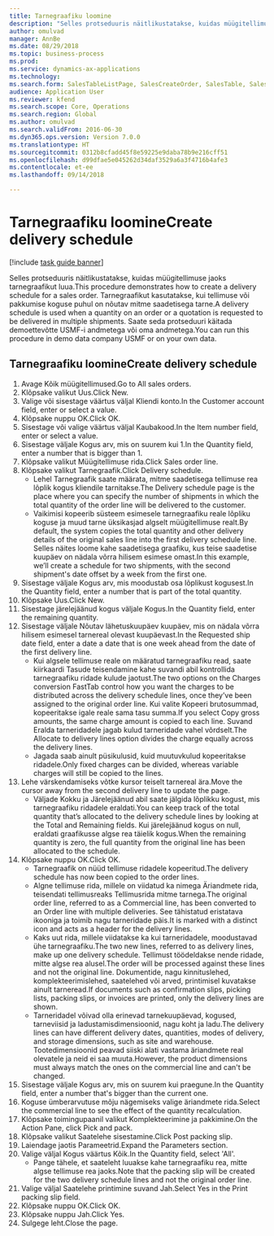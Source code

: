 ```yaml
--- 
title: Tarnegraafiku loomine
description: "Selles protseduuris näitlikustatakse, kuidas müügitellimuse jaoks tarnegraafikut luua."
author: omulvad
manager: AnnBe
ms.date: 08/29/2018
ms.topic: business-process
ms.prod: 
ms.service: dynamics-ax-applications
ms.technology: 
ms.search.form: SalesTableListPage, SalesCreateOrder, SalesTable, SalesDeliverySchedule, SalesEditLines,  SrsReportViewerForm
audience: Application User
ms.reviewer: kfend
ms.search.scope: Core, Operations
ms.search.region: Global
ms.author: omulvad
ms.search.validFrom: 2016-06-30
ms.dyn365.ops.version: Version 7.0.0
ms.translationtype: HT
ms.sourcegitcommit: 0312b8cfadd45f8e59225e9daba78b9e216cff51
ms.openlocfilehash: d99dfae5e045262d34daf3529a6a3f4716b4afe3
ms.contentlocale: et-ee
ms.lasthandoff: 09/14/2018

---
```

# <a name="create-delivery-schedule"></a><span data-ttu-id="d3348-103">Tarnegraafiku loomine</span><span class="sxs-lookup"><span data-stu-id="d3348-103">Create delivery schedule</span></span>

[!include [task guide banner](../../includes/task-guide-banner.md)]

<span data-ttu-id="d3348-104">Selles protseduuris näitlikustatakse, kuidas müügitellimuse jaoks tarnegraafikut luua.</span><span class="sxs-lookup"><span data-stu-id="d3348-104">This procedure demonstrates how to create a delivery schedule for a sales order.</span></span> <span data-ttu-id="d3348-105">Tarnegraafikut kasutatakse, kui tellimuse või pakkumise koguse puhul on nõutav mitme saadetisega tarne.</span><span class="sxs-lookup"><span data-stu-id="d3348-105">A delivery schedule is used when a quantity on an order or a quotation is requested to be delivered in multiple shipments.</span></span> <span data-ttu-id="d3348-106">Saate seda protseduuri käitada demoettevõtte USMF-i andmetega või oma andmetega.</span><span class="sxs-lookup"><span data-stu-id="d3348-106">You can run this procedure in demo data company USMF or on your own data.</span></span>


## <a name="create-delivery-schedule"></a><span data-ttu-id="d3348-107">Tarnegraafiku loomine</span><span class="sxs-lookup"><span data-stu-id="d3348-107">Create delivery schedule</span></span>
1. <span data-ttu-id="d3348-108">Avage Kõik müügitellimused.</span><span class="sxs-lookup"><span data-stu-id="d3348-108">Go to All sales orders.</span></span>
2. <span data-ttu-id="d3348-109">Klõpsake valikut Uus.</span><span class="sxs-lookup"><span data-stu-id="d3348-109">Click New.</span></span>
3. <span data-ttu-id="d3348-110">Valige või sisestage väärtus väljal Kliendi konto.</span><span class="sxs-lookup"><span data-stu-id="d3348-110">In the Customer account field, enter or select a value.</span></span>
4. <span data-ttu-id="d3348-111">Klõpsake nuppu OK.</span><span class="sxs-lookup"><span data-stu-id="d3348-111">Click OK.</span></span>
5. <span data-ttu-id="d3348-112">Sisestage või valige väärtus väljal Kaubakood.</span><span class="sxs-lookup"><span data-stu-id="d3348-112">In the Item number field, enter or select a value.</span></span>
6. <span data-ttu-id="d3348-113">Sisestage väljale Kogus arv, mis on suurem kui 1.</span><span class="sxs-lookup"><span data-stu-id="d3348-113">In the Quantity field, enter a number that is bigger than 1.</span></span>
7. <span data-ttu-id="d3348-114">Klõpsake valikut Müügitellimuse rida.</span><span class="sxs-lookup"><span data-stu-id="d3348-114">Click Sales order line.</span></span>
8. <span data-ttu-id="d3348-115">Klõpsake valikut Tarnegraafik.</span><span class="sxs-lookup"><span data-stu-id="d3348-115">Click Delivery schedule.</span></span>
    * <span data-ttu-id="d3348-116">Lehel Tarnegraafik saate määrata, mitme saadetisega tellimuse rea lõplik kogus kliendile tarnitakse.</span><span class="sxs-lookup"><span data-stu-id="d3348-116">The Delivery schedule page is the place where you can specify the number of shipments in which the total quantity of the order line will be delivered to the customer.</span></span>    
    * <span data-ttu-id="d3348-117">Vaikimisi kopeerib süsteem esimesele tarnegraafiku reale lõpliku koguse ja muud tarne üksikasjad algselt müügitellimuse realt.</span><span class="sxs-lookup"><span data-stu-id="d3348-117">By default, the system copies the total quantity and other delivery details of the original sales line into the first delivery schedule line.</span></span> <span data-ttu-id="d3348-118">Selles näites loome kahe saadetisega graafiku, kus teise saadetise kuupäev on nädala võrra hilisem esimese omast.</span><span class="sxs-lookup"><span data-stu-id="d3348-118">In this example, we’ll create a schedule for two shipments, with the second shipment's date offset by a week from the first one.</span></span>  
9. <span data-ttu-id="d3348-119">Sisestage väljale Kogus arv, mis moodustab osa lõplikust kogusest.</span><span class="sxs-lookup"><span data-stu-id="d3348-119">In the Quantity field, enter a number that is part of the total quantity.</span></span>
10. <span data-ttu-id="d3348-120">Klõpsake Uus.</span><span class="sxs-lookup"><span data-stu-id="d3348-120">Click New.</span></span>
11. <span data-ttu-id="d3348-121">Sisestage järelejäänud kogus väljale Kogus.</span><span class="sxs-lookup"><span data-stu-id="d3348-121">In the Quantity field, enter the remaining quantity.</span></span>
12. <span data-ttu-id="d3348-122">Sisestage väljale Nõutav lähetuskuupäev kuupäev, mis on nädala võrra hilisem esimesel tarnereal olevast kuupäevast.</span><span class="sxs-lookup"><span data-stu-id="d3348-122">In the Requested ship date field, enter a date a date that is one week ahead from the date of the first delivery line.</span></span>
    * <span data-ttu-id="d3348-123">Kui algsele tellimuse reale on määratud tarnegraafiku read, saate kiirkaardi Tasude teisendamine kahe suvandi abil kontrollida tarnegraafiku ridade kulude jaotust.</span><span class="sxs-lookup"><span data-stu-id="d3348-123">The two options on the Charges conversion FastTab control how you want the charges to be distributed across the delivery schedule lines, once they’ve been assigned to the original order line.</span></span> <span data-ttu-id="d3348-124">Kui valite Kopeeri brutosummad, kopeeritakse igale reale sama tasu summa.</span><span class="sxs-lookup"><span data-stu-id="d3348-124">If you select Copy gross amounts, the same charge amount is copied to each line.</span></span> <span data-ttu-id="d3348-125">Suvand Eralda tarneridadele jagab kulud tarneridade vahel võrdselt.</span><span class="sxs-lookup"><span data-stu-id="d3348-125">The Allocate to delivery lines option divides the charge equally across the delivery lines.</span></span>  
    * <span data-ttu-id="d3348-126">Jagada saab ainult püsikulusid, kuid muutuvkulud kopeeritakse ridadele.</span><span class="sxs-lookup"><span data-stu-id="d3348-126">Only fixed charges can be divided, whereas variable charges will still be copied to the lines.</span></span>  
13. <span data-ttu-id="d3348-127">Lehe värskendamiseks võtke kursor teiselt tarnereal ära.</span><span class="sxs-lookup"><span data-stu-id="d3348-127">Move the cursor away from the second delivery line to update the page.</span></span>
    * <span data-ttu-id="d3348-128">Väljade Kokku ja Järelejäänud abil saate jälgida lõplikku kogust, mis tarnegraafiku ridadele eraldati.</span><span class="sxs-lookup"><span data-stu-id="d3348-128">You can keep track of the total quantity that’s allocated to the delivery schedule lines by looking at the Total and Remaining fields.</span></span> <span data-ttu-id="d3348-129">Kui järelejäänud kogus on null, eraldati graafikusse algse rea täielik kogus.</span><span class="sxs-lookup"><span data-stu-id="d3348-129">When the remaining quantity is zero, the full quantity from the original line has been allocated to the schedule.</span></span>   
14. <span data-ttu-id="d3348-130">Klõpsake nuppu OK.</span><span class="sxs-lookup"><span data-stu-id="d3348-130">Click OK.</span></span>
    * <span data-ttu-id="d3348-131">Tarnegraafik on nüüd tellimuse ridadele kopeeritud.</span><span class="sxs-lookup"><span data-stu-id="d3348-131">The delivery schedule has now been copied to the order lines.</span></span>   
    * <span data-ttu-id="d3348-132">Algne tellimuse rida, millele on viidatud ka nimega Äriandmete rida, teisendati tellimusreaks Tellimusrida mitme tarnega.</span><span class="sxs-lookup"><span data-stu-id="d3348-132">The original order line, referred to as a Commercial line, has been converted to an Order line with multiple deliveries.</span></span> <span data-ttu-id="d3348-133">See tähistatud eristatava ikooniga ja toimib nagu tarneridade päis.</span><span class="sxs-lookup"><span data-stu-id="d3348-133">It is marked with a distinct icon and acts as a header for the delivery lines.</span></span>  
    * <span data-ttu-id="d3348-134">Kaks uut rida, millele viidatakse ka kui tarneridadele, moodustavad ühe tarnegraafiku.</span><span class="sxs-lookup"><span data-stu-id="d3348-134">The two new lines, referred to as delivery lines, make up one delivery schedule.</span></span> <span data-ttu-id="d3348-135">Tellimust töödeldakse nende ridade, mitte algse rea alusel.</span><span class="sxs-lookup"><span data-stu-id="d3348-135">The order will be processed against these lines and not the original line.</span></span> <span data-ttu-id="d3348-136">Dokumentide, nagu kinnituslehed, komplekteerimislehed, saatelehed või arved, printimisel kuvatakse ainult tarneread.</span><span class="sxs-lookup"><span data-stu-id="d3348-136">If documents such as confirmation slips, picking lists, packing slips, or invoices are printed, only the delivery lines are shown.</span></span>   
    * <span data-ttu-id="d3348-137">Tarneridadel võivad olla erinevad tarnekuupäevad, kogused, tarneviisid ja ladustamisdimensioonid, nagu koht ja ladu.</span><span class="sxs-lookup"><span data-stu-id="d3348-137">The delivery lines can have different delivery dates, quantities, modes of delivery, and storage dimensions, such as site and warehouse.</span></span> <span data-ttu-id="d3348-138">Tootedimensioonid peavad siiski alati vastama äriandmete real olevatele ja neid ei saa muuta.</span><span class="sxs-lookup"><span data-stu-id="d3348-138">However, the product dimensions must always match the ones on the commercial line and can't be changed.</span></span>  
15. <span data-ttu-id="d3348-139">Sisestage väljale Kogus arv, mis on suurem kui praegune.</span><span class="sxs-lookup"><span data-stu-id="d3348-139">In the Quantity field, enter a number that's bigger than the current one.</span></span>
16. <span data-ttu-id="d3348-140">Koguse ümberarvutuse mõju nägemiseks valige äriandmete rida.</span><span class="sxs-lookup"><span data-stu-id="d3348-140">Select the commercial line to see the effect of the quantity recalculation.</span></span>
17. <span data-ttu-id="d3348-141">Klõpsake toimingupaanil valikut Komplekteerimine ja pakkimine.</span><span class="sxs-lookup"><span data-stu-id="d3348-141">On the Action Pane, click Pick and pack.</span></span>
18. <span data-ttu-id="d3348-142">Klõpsake valikut Saatelehe sisestamine.</span><span class="sxs-lookup"><span data-stu-id="d3348-142">Click Post packing slip.</span></span>
19. <span data-ttu-id="d3348-143">Laiendage jaotis Parameetrid.</span><span class="sxs-lookup"><span data-stu-id="d3348-143">Expand the Parameters section.</span></span>
20. <span data-ttu-id="d3348-144">Valige väljal Kogus väärtus Kõik.</span><span class="sxs-lookup"><span data-stu-id="d3348-144">In the Quantity field, select 'All'.</span></span>
    * <span data-ttu-id="d3348-145">Pange tähele, et saateleht luuakse kahe tarnegraafiku rea, mitte algse tellimuse rea jaoks.</span><span class="sxs-lookup"><span data-stu-id="d3348-145">Note that the packing slip will be created for the two delivery schedule lines and not the original order line.</span></span>  
21. <span data-ttu-id="d3348-146">Valige väljal Saatelehe printimine suvand Jah.</span><span class="sxs-lookup"><span data-stu-id="d3348-146">Select Yes in the Print packing slip field.</span></span>
22. <span data-ttu-id="d3348-147">Klõpsake nuppu OK.</span><span class="sxs-lookup"><span data-stu-id="d3348-147">Click OK.</span></span>
23. <span data-ttu-id="d3348-148">Klõpsake nuppu Jah.</span><span class="sxs-lookup"><span data-stu-id="d3348-148">Click Yes.</span></span>
24. <span data-ttu-id="d3348-149">Sulgege leht.</span><span class="sxs-lookup"><span data-stu-id="d3348-149">Close the page.</span></span>



